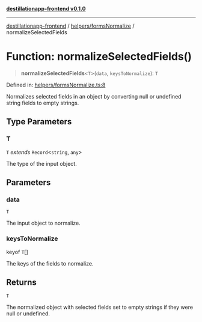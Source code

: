 [**destillationapp-frontend v0.1.0**](../../../README.md)

***

[destillationapp-frontend](../../../modules.md) / [helpers/formsNormalize](../README.md) / normalizeSelectedFields

# Function: normalizeSelectedFields()

> **normalizeSelectedFields**\<`T`\>(`data`, `keysToNormalize`): `T`

Defined in: [helpers/formsNormalize.ts:8](https://github.com/DestillApp/main/blob/be94b1d93681946bd573e84cd8381ba32cee62b9/frontend/src/helpers/formsNormalize.ts#L8)

Normalizes selected fields in an object by converting null or undefined string fields to empty strings.

## Type Parameters

### T

`T` *extends* `Record`\<`string`, `any`\>

The type of the input object.

## Parameters

### data

`T`

The input object to normalize.

### keysToNormalize

keyof `T`[]

The keys of the fields to normalize.

## Returns

`T`

The normalized object with selected fields set to empty strings if they were null or undefined.
